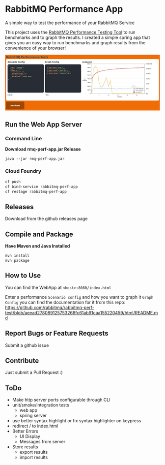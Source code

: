 # RabbitMQ Performance App

A simple way to test the performance of your RabbitMQ Service

This project uses the [RabbitMQ Performance Testing Tool]( https://github.com/rabbitmq/rabbitmq-perf-test/ ) to run benchmarks and to graph the results. I created a simple spring app that gives you an easy way to run benchmarks and graph results from the convenience of your browser!

![Screenshot from the chrome](rmq-perf-app-screenshot.png)

## Run the Web App Server

### Command Line
**Download rmq-perf-app.jar Release**
```
java --jar rmq-perf-app.jar
```

### Cloud Foundry
```
cf push
cf bind-service rabbitmq-perf-app
cf restage rabbitmq-perf-app
```

## Releases
Download from the github releases page

## Compile and Package
**Have Maven and Java Installed**
```
mvn install
mvn package
```

## How to Use
You can find the WebApp at `<host>:8080/index.html`

Enter a performance `Scenario config` and how you want to graph it `Graph Config` you can find the documentation for it from this repo: https://github.com/rabbitmq/rabbitmq-perf-test/blob/aeead278089125753268fc61ab91caa155220459/html/README.md

## Report Bugs or Feature Requests
Submit a github issue

## Contribute
Just submit a Pull Request :)

## ToDo
- Make http server ports configurable through CLI
- unit/smoke/integration tests
  - web app
  - spring server
- use better syntax highlight or fix syntax highlighter on keypress
- redirect / to index.html
- Better Errors
  - UI Display
  - Messages from server
- Store results
  - export results
  - import results
